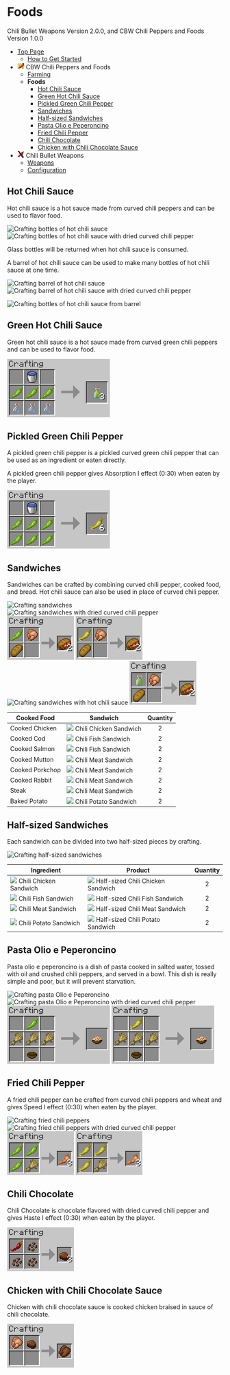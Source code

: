# Foods

Chili Bullet Weapons Version 2.0.0, and CBW Chili Peppers and Foods Version 1.0.0

- [Top Page](../index.html)
  - [How to Get Started](index.html)
- ![ ](../media/cpaf_icon_16.png) CBW Chili Peppers and Foods
  - [Farming](farming.html)
  - **Foods**
    - [Hot Chili Sauce](#hot-chili-sauce)
    - [Green Hot Chili Sauce](#green-hot-chili-sauce)
    - [Pickled Green Chili Pepper](#pickled-green-chili-pepper)
    - [Sandwiches](#sandwiches)
    - [Half-sized Sandwiches](#half-sized-sandwiches)
    - [Pasta Olio e Peperoncino](#pasta-olio-e-peperoncino)
    - [Fried Chili Pepper](#fried-chili-pepper)
    - [Chili Chocolate](#chili-chocolate)
    - [Chicken with Chili Chocolate Sauce](#chicken-with-chili-chocolate-sauce)
- ![ ](../media/icon_16.png) Chili Bullet Weapons
  - [Weapons](weapons.html)
  - [Configuration](config.html)

## Hot Chili Sauce

Hot chili sauce is a hot sauce made from curved chili peppers and can be used to flavor food.

![Crafting bottles of hot chili sauce](../media/item/crafting/crafting_hot_sauce.png)
![Crafting bottles of hot chili sauce with dried curved chili pepper](../media/item/crafting/crafting_hot_sauce_with_dried_chili.png)

Glass bottles will be returned when hot chili sauce is consumed.

A barrel of hot chili sauce can be used to make many bottles of hot chili sauce at one time.

![Crafting barrel of hot chili sauce](../media/item/crafting/crafting_hot_sauce_barrel.png)
![Crafting barrel of hot chili sauce with dried curved chili pepper](../media/item/crafting/crafting_hot_sauce_barrel_with_dried_chili.png)

![Crafting bottles of hot chili sauce from barrel](../media/item/crafting/crafting_hot_sauce_from_barrel.png)

## Green Hot Chili Sauce

Green hot chili sauce is a hot sauce made from curved green chili peppers and can be used to flavor food.

![Crafting bottles of green hot chili sauce](../media/item/crafting/crafting_green_hot_sauce.png)

## Pickled Green Chili Pepper

A pickled green chili pepper is a pickled curved green chili pepper that can be used as an ingredient or eaten directly.

A pickled green chili pepper gives Absorption I effect (0:30) when eaten by the player.

![Crafting pickled green chili pepper](../media/item/crafting/crafting_pickled_green_chili.png)

## Sandwiches

Sandwiches can be crafted by combining curved chili pepper, cooked food, and bread.
Hot chili sauce can also be used in place of curved chili pepper.

![Crafting sandwiches](../media/item/crafting/crafting_sandwiches.png)
![Crafting sandwiches with dried curved chili pepper](../media/item/crafting/crafting_sandwiches_with_dried_chili.png)
![Crafting sandwiches with curved green chili pepper](../media/item/crafting/crafting_sandwiches_with_green_chili.png)
![Crafting sandwiches with pickled green chili pepper](../media/item/crafting/crafting_sandwiches_with_pickled_chili.png)
![Crafting sandwiches with hot chili sauce](../media/item/crafting/crafting_sandwiches_with_chili_sauce.png)
![Crafting sandwiches with green hot chili sauce](../media/item/crafting/crafting_sandwiches_with_green_chili_sauce.png)

|Cooked Food|Sandwich|Quantity|
|-----------|--------|:------:|
|Cooked Chicken|![ ](../media/item/chili_chicken_sandwich.png) Chili Chicken Sandwich|2|
|Cooked Cod|![ ](../media/item/chili_fish_sandwich.png) Chili Fish Sandwich|2|
|Cooked Salmon|![ ](../media/item/chili_fish_sandwich.png) Chili Fish Sandwich|2|
|Cooked Mutton|![ ](../media/item/chili_meat_sandwich.png) Chili Meat Sandwich|2|
|Cooked Porkchop|![ ](../media/item/chili_meat_sandwich.png) Chili Meat Sandwich|2|
|Cooked Rabbit|![ ](../media/item/chili_meat_sandwich.png) Chili Meat Sandwich|2|
|Steak|![ ](../media/item/chili_meat_sandwich.png) Chili Meat Sandwich|2|
|Baked Potato|![ ](../media/item/chili_potato_sandwich.png) Chili Potato Sandwich|2|

## Half-sized Sandwiches

Each sandwich can be divided into two half-sized pieces by crafting.

![Crafting half-sized sandwiches](../media/item/crafting/crafting_half-sized_sandwiches.png)

|Ingredient|Product|Quantity|
|----------|-------|:------:|
|![ ](../media/item/chili_chicken_sandwich.png) Chili Chicken Sandwich|![ ](../media/item/half_chili_chicken_sandwich.png) Half-sized Chili Chicken Sandwich|2|
|![ ](../media/item/chili_fish_sandwich.png) Chili Fish Sandwich|![ ](../media/item/half_chili_fish_sandwich.png) Half-sized Chili Fish Sandwich|2|
|![ ](../media/item/chili_meat_sandwich.png) Chili Meat Sandwich|![ ](../media/item/half_chili_meat_sandwich.png) Half-sized Chili Meat Sandwich|2|
|![ ](../media/item/chili_potato_sandwich.png) Chili Potato Sandwich|![ ](../media/item/half_chili_potato_sandwich.png) Half-sized Chili Potato Sandwich|2|

## Pasta Olio e Peperoncino

Pasta olio e peperoncino is a dish of pasta cooked in salted water, tossed with oil and crushed chili peppers, and served in a bowl. This dish is really simple and poor, but it will prevent starvation.

![Crafting pasta Olio e Peperoncino](../media/item/crafting/crafting_pasta_oil_and_chili.png)
![Crafting pasta Olio e Peperoncino with dried curved chili pepper](../media/item/crafting/crafting_pasta_oil_and_chili_with_dried_chili.png)
![Crafting pasta Olio e Peperoncino with curved green chili pepper](../media/item/crafting/crafting_pasta_oil_and_chili_with_green_chili.png)
![Crafting pasta Olio e Peperoncino with pickled green chili pepper](../media/item/crafting/crafting_pasta_oil_and_chili_with_pickled_chili.png)

## Fried Chili Pepper

A fried chili pepper can be crafted from curved chili peppers and wheat and gives Speed I effect (0:30) when eaten by the player.

![Crafting fried chili peppers](../media/item/crafting/crafting_fried_chili_pepper.png)
![Crafting fried chili peppers with dried curved chili pepper](../media/item/crafting/crafting_fried_chili_pepper_with_dried_chili.png)
![Crafting fried chili peppers with curved green chili pepper](../media/item/crafting/crafting_fried_chili_pepper_with_green_chili.png)
![Crafting fried chili peppers with pickled green chili pepper](../media/item/crafting/crafting_fried_chili_pepper_with_pickled_chili.png)


## Chili Chocolate

Chili Chocolate is chocolate flavored with dried curved chili pepper and gives Haste I effect (0:30) when eaten by the player.

![Crafting chili chocolate](../media/item/crafting/crafting_chili_chocolate.png)

## Chicken with Chili Chocolate Sauce

Chicken with chili chocolate sauce is cooked chicken braised in sauce of chili chocolate.

![Crafting chicken with chili chocolate saucee](../media/item/crafting/crafting_chili_chocolate_chicken.png)

